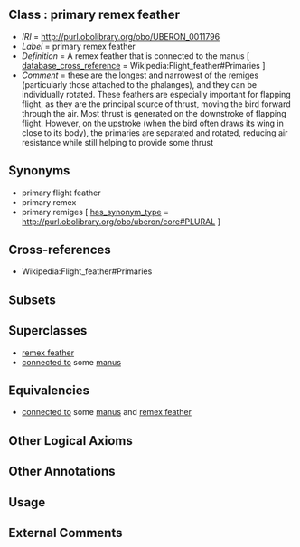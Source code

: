 
## Class : primary remex feather

 * *IRI* = http://purl.obolibrary.org/obo/UBERON_0011796
 * *Label* = primary remex feather
 * *Definition* = A remex feather that is connected to the manus [ [database_cross_reference](../../ef/oboInOwl#hasDbXref.md) = Wikipedia:Flight_feather#Primaries ]
 * *Comment* = these are the longest and narrowest of the remiges (particularly those attached to the phalanges), and they can be individually rotated. These feathers are especially important for flapping flight, as they are the principal source of thrust, moving the bird forward through the air. Most thrust is generated on the downstroke of flapping flight. However, on the upstroke (when the bird often draws its wing in close to its body), the primaries are separated and rotated, reducing air resistance while still helping to provide some thrust

## Synonyms

 * primary flight feather
 * primary remex
 * primary remiges [ [has_synonym_type](../../pe/oboInOwl#hasSynonymType.md) = http://purl.obolibrary.org/obo/uberon/core#PLURAL ]

## Cross-references

 * Wikipedia:Flight_feather#Primaries

## Subsets


## Superclasses

 * [remex feather](../../UBERON/95/UBERON_0011795.md)
 * [connected to](../../UBREL/01/UBREL_0000001.md) some [manus](../../UBERON/98/UBERON_0002398.md)

## Equivalencies

 * [connected to](../../UBREL/01/UBREL_0000001.md) some [manus](../../UBERON/98/UBERON_0002398.md) and [remex feather](../../UBERON/95/UBERON_0011795.md)

## Other Logical Axioms


## Other Annotations


## Usage


## External Comments

